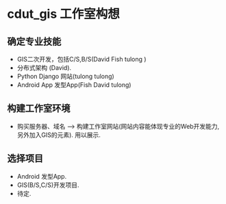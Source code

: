 # cdut_gis 工作室构想
## 确定专业技能
* GIS二次开发，包括C/S,B/S(David Fish tulong )
* 分布式架构 (David).
* Python Django 网站(tulong tulong)
* Android App 发型App(Fish David tulong)

## 构建工作室环境
* 购买服务器、域名 --> 构建工作室网站(网站内容能体现专业的Web开发能力,另外加入GIS的元素). 用以展示. 

## 选择项目
* Android 发型App.
* GIS(B/S,C/S)开发项目.
* 待定.
